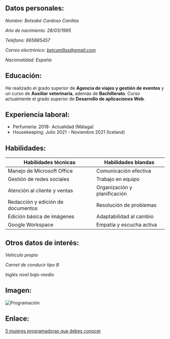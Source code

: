 ## Datos personales:

*Nombre: Betsabé Cardoso Canillas*

*Año de nacimiento: 28/03/1995*

*Teléfono: 665885457*

*Correo electrónico: betcanillas@gmail.com*

*Nacionalidad: España*


## Educación:

He realizado el grado superior de **Agencia de viajes y gestión de eventos** y un curso de **Auxiliar veterinaria**, además de **Bachillerato**. Curso actualmente el grado superior de **Desarrollo de aplicaciones Web**.

## Experiencia laboral:

* Perfumería: 2018- Actualidad (Málaga)
* Housekeeping: Julio 2021 - Noviembre 2021 (Iceland)

## Habilidades:

| Habilidades técnicas | Habilidades blandas|
|------------|------------|
| Manejo de Microsoft Office   | Comunicación efectiva   |
| Gestión de redes sociales   | Trabajo en equipo   |
| Atención al cliente y ventas  | Organización y planificación   |
| Redacción y edición de documentos  | Resolución de problemas   |
| Edición básica de imágenes  | Adaptabilidad al cambio  |
| Google Workspace  | Empatía y escucha activa   |

## Otros datos de interés:

*Vehículo propio*

*Carnet de conducir tipo B*

*Inglés nivel bajo-medio*

## Imagen:

![Programación](https://codelearn.es/wp-content/uploads/sites/4/2021/02/woman_programmer.png)


## Enlace:
[5 mujeres programadoras que debes conocer](https://codelearn.es/blog/5-mujeres-programadoras-que-debes-conocer/)
